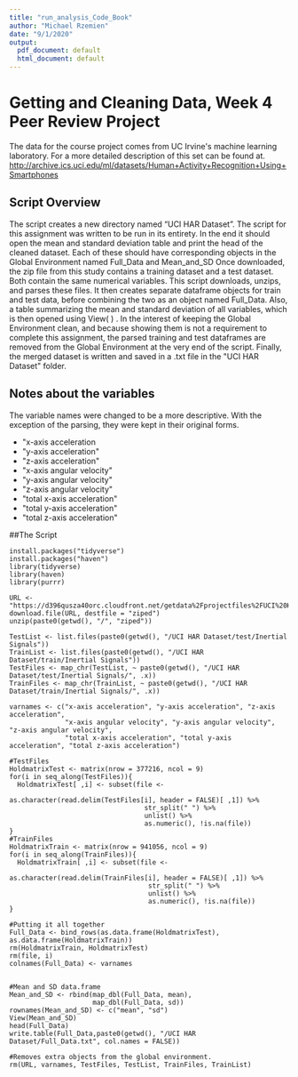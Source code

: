 ```yaml
---
title: "run_analysis_Code_Book"
author: "Michael Rzemien"
date: "9/1/2020"
output:
  pdf_document: default
  html_document: default
---
```



# Getting and Cleaning Data, Week 4 Peer Review Project

The data for the course project comes from UC Irvine's machine learning laboratory. For a more detailed description of this set can be found at.
http://archive.ics.uci.edu/ml/datasets/Human+Activity+Recognition+Using+Smartphones

## Script Overview

The script creates a new directory named “UCI HAR Dataset”.
The script for this assignment was written to be run in its entirety. In the end it should open the mean and standard deviation table and print the head of the cleaned dataset. Each of these should have corresponding objects in the Global Environment named Full_Data and Mean_and_SD
Once downloaded, the zip file from this study contains a training dataset and a test dataset. Both contain the same numerical variables. This script downloads, unzips, and parses these files. It then creates separate dataframe objects for train and test data, before combining the two as an object named Full_Data. Also, a table summarizing the mean and standard deviation of all variables, which is then opened using View( ) . In the interest of keeping the Global Environment clean, and because showing them is not a requirement to complete this assignment, the parsed training and test dataframes are removed from the Global Environment at the very end of the script. Finally, the merged dataset is written and saved in a .txt file in the "UCI HAR Dataset" folder.  

## Notes about the variables

The variable names were changed to be a more descriptive. With the exception of the parsing, they were kept in their original forms. 
+	"x-axis acceleration
+	"y-axis acceleration"
+	"z-axis acceleration"
+	"x-axis angular velocity"
+	"y-axis angular velocity"
+	"z-axis angular velocity"
+	"total x-axis acceleration"
+	"total y-axis acceleration"
+	"total z-axis acceleration"

##The Script

```{r cars}
install.packages("tidyverse")
install.packages("haven")
library(tidyverse)
library(haven)
library(purrr)

URL <- "https://d396qusza40orc.cloudfront.net/getdata%2Fprojectfiles%2FUCI%20HAR%20Dataset.zip"
download.file(URL, destfile = "ziped")
unzip(paste0(getwd(), "/", "ziped"))

TestList <- list.files(paste0(getwd(), "/UCI HAR Dataset/test/Inertial Signals"))
TrainList <- list.files(paste0(getwd(), "/UCI HAR Dataset/train/Inertial Signals"))
TestFiles <- map_chr(TestList, ~ paste0(getwd(), "/UCI HAR Dataset/test/Inertial Signals/", .x))
TrainFiles <- map_chr(TrainList, ~ paste0(getwd(), "/UCI HAR Dataset/train/Inertial Signals/", .x))

varnames <- c("x-axis acceleration", "y-axis acceleration", "z-axis acceleration", 
              "x-axis angular velocity", "y-axis angular velocity", "z-axis angular velocity", 
              "total x-axis acceleration", "total y-axis acceleration", "total z-axis acceleration")

#TestFiles
HoldmatrixTest <- matrix(nrow = 377216, ncol = 9)
for(i in seq_along(TestFiles)){
  HoldmatrixTest[ ,i] <- subset(file <- 
                                  as.character(read.delim(TestFiles[i], header = FALSE)[ ,1]) %>%
                                  str_split(" ") %>%
                                  unlist() %>%
                                  as.numeric(), !is.na(file))
}
#TrainFiles
HoldmatrixTrain <- matrix(nrow = 941056, ncol = 9)
for(i in seq_along(TrainFiles)){
  HoldmatrixTrain[ ,i] <- subset(file <- 
                                   as.character(read.delim(TrainFiles[i], header = FALSE)[ ,1]) %>%
                                   str_split(" ") %>%
                                   unlist() %>%
                                   as.numeric(), !is.na(file))
}

#Putting it all together
Full_Data <- bind_rows(as.data.frame(HoldmatrixTest), as.data.frame(HoldmatrixTrain))
rm(HoldmatrixTrain, HoldmatrixTest)
rm(file, i)
colnames(Full_Data) <- varnames


#Mean and SD data.frame
Mean_and_SD <- rbind(map_dbl(Full_Data, mean),
                     map_dbl(Full_Data, sd))
rownames(Mean_and_SD) <- c("mean", "sd")
View(Mean_and_SD)
head(Full_Data)
write.table(Full_Data,paste0(getwd(), "/UCI HAR Dataset/Full_Data.txt", col.names = FALSE))

#Removes extra objects from the global environment. 
rm(URL, varnames, TestFiles, TestList, TrainFiles, TrainList)

```





